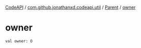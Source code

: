 [CodeAPI](../../index.md) / [com.github.jonathanxd.codeapi.util](../index.md) / [Parent](index.md) / [owner](.)

# owner

`val owner: O`